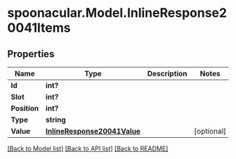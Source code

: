 # spoonacular.Model.InlineResponse20041Items
## Properties

Name | Type | Description | Notes
------------ | ------------- | ------------- | -------------
**Id** | **int?** |  | 
**Slot** | **int?** |  | 
**Position** | **int?** |  | 
**Type** | **string** |  | 
**Value** | [**InlineResponse20041Value**](InlineResponse20041Value.md) |  | [optional] 

[[Back to Model list]](../README.md#documentation-for-models) [[Back to API list]](../README.md#documentation-for-api-endpoints) [[Back to README]](../README.md)

